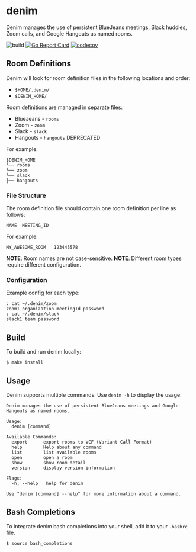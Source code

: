 # denim

Denim manages the use of persistent BlueJeans meetings, Slack huddles, Zoom calls, and Google Hangouts as named rooms.

![build](https://github.com/dotariel/denim/actions/workflows/main.yml/badge.svg)
[![Go Report Card](https://goreportcard.com/badge/github.com/dotariel/denim)](https://goreportcard.com/report/github.com/dotariel/denim)
[![codecov](https://codecov.io/gh/dotariel/denim/branch/master/graph/badge.svg)](https://codecov.io/gh/dotariel/denim)

## Room Definitions

Denim will look for room definition files in the following locations and order:

- `$HOME/.denim/`
- `$DENIM_HOME/`

Room definitions are managed in separate files:

- BlueJeans - `rooms`
- Zoom - `zoom`
- Slack - `slack`
- Hangouts - `hangouts` DEPRECATED

For example:

```
$DENIM_HOME
└── rooms
└── zoom
└── slack
├── hangouts
```

### File Structure

The room definition file should contain one room definition per line as follows:

```
NAME  MEETING_ID
```

For example:

```
MY_AWESOME_ROOM   123445578
```

**NOTE**: Room names are not case-sensitive.
**NOTE**: Different room types require different configuration.

### Configuration

Example config for each type:

```
: cat ~/.denim/zoom
zoom1 organization meetingId password
: cat ~/.denim/slack
slack1 team password
```

## Build

To build and run denim locally:

```
$ make install
```

## Usage

Denim supports multiple commands. Use `denim -h` to display the usage.

```
Denim manages the use of persistent BlueJeans meetings and Google Hangouts as named rooms.

Usage:
  denim [command]

Available Commands:
  export      export rooms to VCF (Variant Call Format)
  help        Help about any command
  list        list available rooms
  open        open a room
  show        show room detail
  version     display version information

Flags:
  -h, --help   help for denim

Use "denim [command] --help" for more information about a command.
```

## Bash Completions

To integrate denim bash completions into your shell, add it to your `.bashrc` file.

```
$ source bash_completions
```
